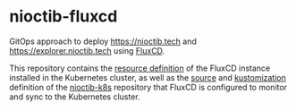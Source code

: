 # nioctib-fluxcd

GitOps approach to deploy https://nioctib.tech and https://explorer.nioctib.tech using [FluxCD](https://fluxcd.io/). 

This repository contains the [resource definition](https://github.com/liuhongchao/nioctib-fluxcd/tree/master/flux-system) of the FluxCD
instance installed in the Kubernetes cluster, as well as the [source](https://github.com/liuhongchao/nioctib-fluxcd/blob/master/nioctib/nioctib-k8s-source.yaml)
and [kustomization](https://github.com/liuhongchao/nioctib-fluxcd/blob/master/nioctib/nioctib-kustomization.yaml) definition of the
[nioctib-k8s](https://github.com/liuhongchao/nioctib-k8s) repository that FluxCD is configured to monitor and sync to the Kubernetes cluster.